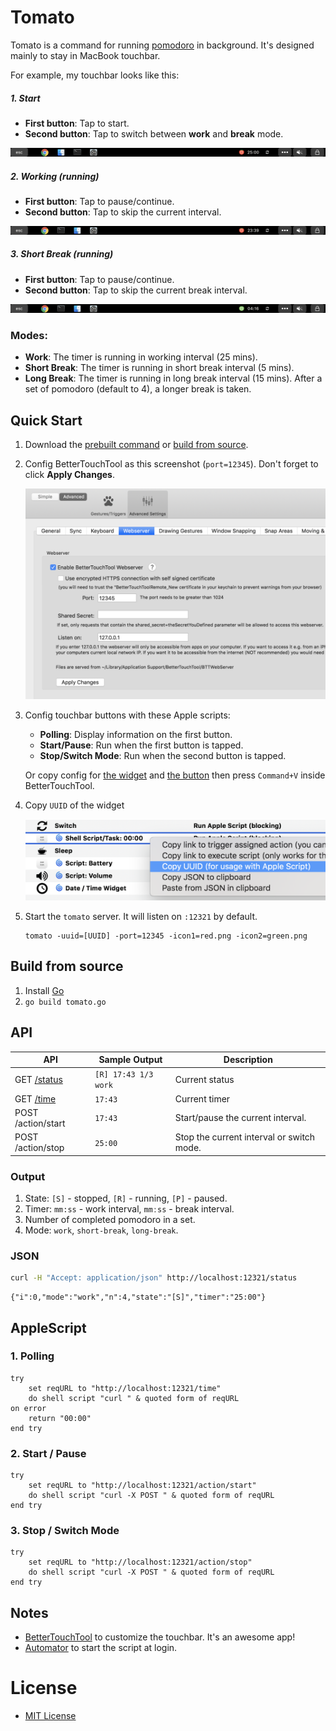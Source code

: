 # Tomato

Tomato is a command for running [pomodoro](https://en.wikipedia.org/wiki/Pomodoro_Technique) in background. It's designed mainly to stay in MacBook touchbar.

For example, my touchbar looks like this:

##### 1. Start

- **First button**: Tap to start.
- **Second button**: Tap to switch between **work** and **break** mode.

![Start](others/touchbar_1.png)

##### 2. Working (running)

- **First button**: Tap to pause/continue.
- **Second button**: Tap to skip the current interval.

![Working](others/touchbar_2.png)

##### 3. Short Break (running)

- **First button**: Tap to pause/continue.
- **Second button**: Tap to skip the current break interval.

![Short Break](others/touchbar_3.png)

### Modes:
- **Work**: The timer is running in working interval (25 mins).
- **Short Break**: The timer is running in short break interval (5 mins).
- **Long Break**: The timer is running in long break interval (15 mins). After a set of pomodoro (default to 4), a longer break is taken.

## Quick Start

1. Download the [prebuilt command](others/tomato) or [build from source](#build-from-source).

2. Config BetterTouchTool as this screenshot (`port=12345`). Don't forget to click **Apply Changes**.

    ![](others/btt-settings.png)

3. Config touchbar buttons with these Apple scripts:
    - **Polling**: Display information on the first button.
    - **Start/Pause**: Run when the first button is tapped.
    - **Stop/Switch Mode**: Run when the second button is tapped.

    Or copy config for [the widget](https://raw.githubusercontent.com/ng-vu/tomato/master/others/btt-widget.json) and [the button](https://raw.githubusercontent.com/ng-vu/tomato/master/others/btt-button.json) then press `Command+V` inside BetterTouchTool.

4. Copy `UUID` of the widget

    ![](others/btt-uuid.png)

4. Start the `tomato` server. It will listen on `:12321` by default.

    ```
    tomato -uuid=[UUID] -port=12345 -icon1=red.png -icon2=green.png
    ```

## Build from source

1. Install [Go](https://golang.org/doc/install)
2. `go build tomato.go`

## API

| API                                         | Sample Output               |Description
|---------------------------------------------|-----------------------------|-----------
| GET [/status](http://localhost:12321/status)| `[R] 17:43 1/3 work`        | Current status
| GET [/time](http://localhost:12321/time)    | `17:43`                     | Current timer
| POST /action/start                          | `17:43`        | Start/pause the current interval.
| POST /action/stop                           | `25:00` | Stop the current interval or switch mode.

### Output

1. State: `[S]` - stopped, `[R]` - running, `[P]` - paused.
2. Timer: `mm:ss` - work interval, `mmːss` - break interval.
3. Number of completed pomodoro in a set.
4. Mode: `work`, `short-break`, `long-break`.

### JSON

```bash
curl -H "Accept: application/json" http://localhost:12321/status
```

```
{"i":0,"mode":"work","n":4,"state":"[S]","timer":"25:00"}
```

## AppleScript

### 1. Polling

```applescript
try
    set reqURL to "http://localhost:12321/time"
    do shell script "curl " & quoted form of reqURL
on error
    return "00:00"
end try
```

### 2. Start / Pause

```applescript
try
    set reqURL to "http://localhost:12321/action/start"
    do shell script "curl -X POST " & quoted form of reqURL
end try
```

### 3. Stop / Switch Mode

```applescript
try
    set reqURL to "http://localhost:12321/action/stop"
    do shell script "curl -X POST " & quoted form of reqURL
end try
```

## Notes

- [BetterTouchTool](https://www.boastr.net/) to customize the touchbar. It's an awesome app!
- [Automator](https://stackoverflow.com/questions/6442364/running-script-upon-login-mac) to start the script at login.

# License

- [MIT License](https://opensource.org/licenses/mit-license.php)
